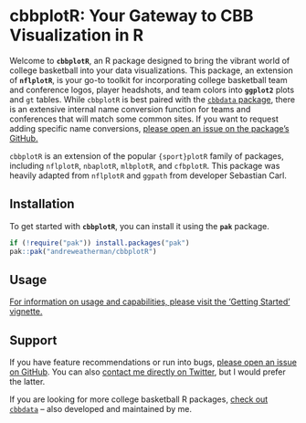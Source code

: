 
<!-- README.md is generated from README.Rmd. Please edit that file -->

# cbbplotR: Your Gateway to CBB Visualization in R

Welcome to **`cbbplotR`**, an R package designed to bring the vibrant
world of college basketball into your data visualizations. This package,
an extension of **`nflplotR`**, is your go-to toolkit for incorporating
college basketball team and conference logos, player headshots, and team
colors into **`ggplot2`** plots and `gt` tables. While `cbbplotR` is
best paired with the [`cbbdata`
package](https://cbbdata.aweatherman.com), there is an extensive
internal name conversion function for teams and conferences that will
match some common sites. If you want to request adding specific name
conversions, [please open an issue on the package’s
GitHub.](https://github.com/andreweatherman/cbbplotR)

`cbbplotR` is an extension of the popular `{sport}plotR` family of
packages, including `nflplotR`, `nbaplotR`, `mlbplotR`, and `cfbplotR`.
This package was heavily adapted from `nflplotR` and `ggpath` from
developer Sebastian Carl.

## Installation

To get started with **`cbbplotR`**, you can install it using the
**`pak`** package.

``` r
if (!require("pak")) install.packages("pak")
pak::pak("andreweatherman/cbbplotR")
```

## Usage

[For information on usage and capabilities, please visit the ‘Getting
Started’
vignette.](https://cbbplotr.aweatherman.com/articles/getting_started.html)

## Support

If you have feature recommendations or run into bugs, [please open an
issue on GitHub](https://github.com/andreweatherman/cbbplotR). You can
also [contact me directly on
Twitter](https://twitter.com/andreweatherman), but I would prefer the
latter.

If you are looking for more college basketball R packages, [check out
`cbbdata`](https://cbbdata.aweatherman.com) – also developed and
maintained by me.
